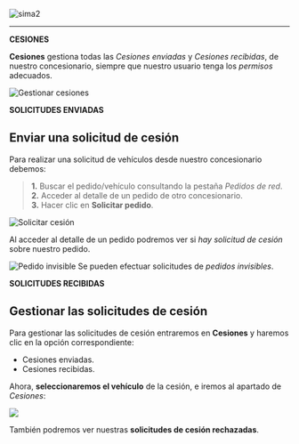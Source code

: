 ![sima2](images/es-ES_simacanaryversionbn.png)  
  
---  
  
**CESIONES**

**Cesiones** gestiona todas las _Cesiones enviadas_ y  _Cesiones recibidas_, de nuestro concesionario, siempre que nuestro usuario tenga los _permisos_ adecuados. 

![Gestionar cesiones](Images/es-ES_Ordering_TransfersManagement.png)

**SOLICITUDES ENVIADAS**   
  
## Enviar una solicitud de cesión   

Para realizar una solicitud de vehículos desde nuestro concesionario debemos:  
   
>**1.** Buscar el pedido/vehículo consultando la pestaña _Pedidos de red_.    
> **2.** Acceder al detalle de un pedido de otro concesionario.  
> **3.** Hacer clic en **Solicitar pedido**.   
  
![Solicitar cesión](images/es-ES_Ordering_RequestAnOrder.png)     

Al acceder al detalle de un pedido podremos ver si _hay solicitud de cesión_ sobre nuestro pedido.  

  
![Pedido invisible](images/es-ES_idea.png) Se pueden efectuar solicitudes de _pedidos invisibles_.    


**SOLICITUDES RECIBIDAS**  
  
## Gestionar las solicitudes de cesión   


Para  gestionar las solicitudes de cesión entraremos en **Cesiones** y haremos clic en la opción correspondiente:  
  
 - Cesiones enviadas.    
 - Cesiones recibidas.  

Ahora, **seleccionaremos el vehículo** de la cesión, e iremos al apartado de _Cesiones_:  
  

![](Images/es-ES_Ordering_TransfersRequestsReceived.png)


También podremos ver nuestras **solicitudes de cesión rechazadas**.


   
